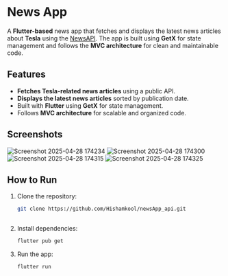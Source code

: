 # News App

A **Flutter-based** news app that fetches and displays the latest news articles about **Tesla** using the [NewsAPI](https://newsapi.org/). The app is built using **GetX** for state management and follows the **MVC architecture** for clean and maintainable code.

## Features

- **Fetches Tesla-related news articles** using a public API.
- **Displays the latest news articles** sorted by publication date.
- Built with **Flutter** using **GetX** for state management.
- Follows **MVC architecture** for scalable and organized code.

## Screenshots
![Screenshot 2025-04-28 174234](https://github.com/user-attachments/assets/c46c899c-98a4-41b8-86c3-e0251254cf22)
![Screenshot 2025-04-28 174300](https://github.com/user-attachments/assets/c6c84083-352d-48a0-b1ea-469f2731a3e4)
![Screenshot 2025-04-28 174315](https://github.com/user-attachments/assets/bf83bc84-ac90-431c-94d5-0ad4214cff3c)
![Screenshot 2025-04-28 174325](https://github.com/user-attachments/assets/64d7b948-6056-434a-9ad3-29beb383148b)



## How to Run

1. Clone the repository:
   ```bash
   git clone https://github.com/Hishamkool/newsApp_api.git
                              
2. Install dependencies:
    ```bash
    flutter pub get
3. Run the app:
   ```bash
   flutter run
